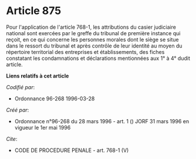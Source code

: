 # Article 875

Pour l'application de l'article 768-1, les attributions du casier judiciaire national sont exercées par le greffe du tribunal
de première instance qui reçoit, en ce qui concerne les personnes morales dont le siège se situe dans le ressort du tribunal
et après contrôle de leur identité au moyen du répertoire territorial des entreprises et établissements, des fiches
constatant les condamnations et déclarations mentionnées aux 1° à 4° dudit article.

**Liens relatifs à cet article**

_Codifié par_:

  - Ordonnance 96-268 1996-03-28

_Créé par_:

  - Ordonnance n°96-268 du 28 mars 1996 - art. 1 () JORF 31 mars 1996 en vigueur le 1er mai 1996

_Cite_:

  - CODE DE PROCEDURE PENALE - art. 768-1 (V)
